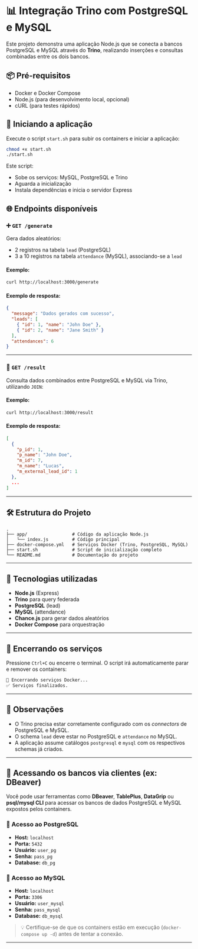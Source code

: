 # 📊 Integração Trino com PostgreSQL e MySQL

Este projeto demonstra uma aplicação Node.js que se conecta a bancos PostgreSQL e MySQL através do **Trino**, realizando inserções e consultas combinadas entre os dois bancos.

## 📦 Pré-requisitos

- Docker e Docker Compose
- Node.js (para desenvolvimento local, opcional)
- cURL (para testes rápidos)

## 🚀 Iniciando a aplicação

Execute o script `start.sh` para subir os containers e iniciar a aplicação:

```bash
chmod +x start.sh
./start.sh
```

Este script:
- Sobe os serviços: MySQL, PostgreSQL e Trino
- Aguarda a inicialização
- Instala dependências e inicia o servidor Express

## 🌐 Endpoints disponíveis

### ➕ `GET /generate`

Gera dados aleatórios:

- 2 registros na tabela `lead` (PostgreSQL)
- 3 a 10 registros na tabela `attendance` (MySQL), associando-se a `lead`

#### Exemplo:

```bash
curl http://localhost:3000/generate
```

#### Exemplo de resposta:

```json
{
  "message": "Dados gerados com sucesso",
  "leads": [
    { "id": 1, "name": "John Doe" },
    { "id": 2, "name": "Jane Smith" }
  ],
  "attendances": 6
}
```

---

### 📄 `GET /result`

Consulta dados combinados entre PostgreSQL e MySQL via Trino, utilizando `JOIN`:

#### Exemplo:

```bash
curl http://localhost:3000/result
```

#### Exemplo de resposta:

```json
[
  {
    "p_id": 1,
    "p_name": "John Doe",
    "m_id": 7,
    "m_name": "Lucas",
    "m_external_lead_id": 1
  },
  ...
]
```

---

## 🛠 Estrutura do Projeto

```
.
├── app/                 # Código da aplicação Node.js
│   └── index.js         # Código principal
├── docker-compose.yml   # Serviços Docker (Trino, PostgreSQL, MySQL)
├── start.sh             # Script de inicialização completo
└── README.md            # Documentação do projeto
```

---

## 🧠 Tecnologias utilizadas

- **Node.js** (Express)
- **Trino** para query federada
- **PostgreSQL** (lead)
- **MySQL** (attendance)
- **Chance.js** para gerar dados aleatórios
- **Docker Compose** para orquestração

---

## 🧹 Encerrando os serviços

Pressione `Ctrl+C` ou encerre o terminal. O script irá automaticamente parar e remover os containers:

```bash
🛑 Encerrando serviços Docker...
✅ Serviços finalizados.
```

---

## 📌 Observações

- O Trino precisa estar corretamente configurado com os *connectors* de PostgreSQL e MySQL.
- O schema `lead` deve estar no PostgreSQL e `attendance` no MySQL.
- A aplicação assume catálogos `postgresql` e `mysql` com os respectivos schemas já criados.

---

## 🧪 Acessando os bancos via clientes (ex: DBeaver)

Você pode usar ferramentas como **DBeaver**, **TablePlus**, **DataGrip** ou **psql/mysql CLI** para acessar os bancos de dados PostgreSQL e MySQL expostos pelos containers.

### 🔐 Acesso ao PostgreSQL

- **Host:** `localhost`
- **Porta:** `5432`
- **Usuário:** `user_pg`
- **Senha:** `pass_pg`
- **Database:** `db_pg`

### 🔐 Acesso ao MySQL

- **Host:** `localhost`
- **Porta:** `3306`
- **Usuário:** `user_mysql`
- **Senha:** `pass_mysql`
- **Database:** `db_mysql`

> 💡 Certifique-se de que os containers estão em execução (`docker-compose up -d`) antes de tentar a conexão.

---

